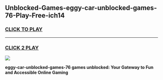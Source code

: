 
## Unblocked-Games-eggy-car-unblocked-games-76-Play-Free-ich14
<h3>
<a href="https://premium76.site?title=eggy-car-unblocked-games-76&ref=10A">CLICK TO PLAY</a></h3>
<hr>

<h3>
<a href="https://premium76.site?title=eggy-car-unblocked-games-76&ref=10A">CLICK 2 PLAY</a>
  
</h3>

<a href="https://premium76.site?title=eggy-car-unblocked-games-76&ref=10A"><img src="https://clearcache.store/games.png"></a>


**eggy-car-unblocked-games-76 games unblocked: Your Gateway to Fun and Accessible Online Gaming**
